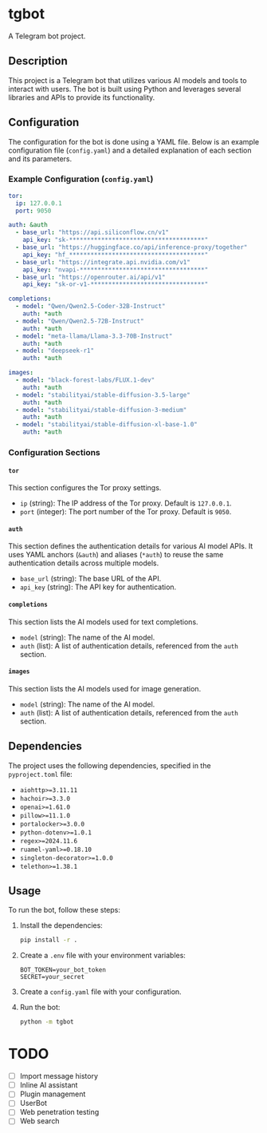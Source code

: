 # tgbot

A Telegram bot project.

## Description

This project is a Telegram bot that utilizes various AI models and tools to interact with users. The bot is built using Python and leverages several libraries and APIs to provide its functionality.

## Configuration

The configuration for the bot is done using a YAML file. Below is an example configuration file (`config.yaml`) and a detailed explanation of each section and its parameters.

### Example Configuration (`config.yaml`)

```yaml
tor:
  ip: 127.0.0.1
  port: 9050

auth: &auth
  - base_url: "https://api.siliconflow.cn/v1"
    api_key: "sk-**************************************"
  - base_url: "https://huggingface.co/api/inference-proxy/together"
    api_key: "hf_**************************************"
  - base_url: "https://integrate.api.nvidia.com/v1"
    api_key: "nvapi-***********************************"
  - base_url: "https://openrouter.ai/api/v1"
    api_key: "sk-or-v1-********************************"

completions:
  - model: "Qwen/Qwen2.5-Coder-32B-Instruct"
    auth: *auth
  - model: "Qwen/Qwen2.5-72B-Instruct"
    auth: *auth
  - model: "meta-llama/Llama-3.3-70B-Instruct"
    auth: *auth
  - model: "deepseek-r1"
    auth: *auth

images:
  - model: "black-forest-labs/FLUX.1-dev"
    auth: *auth
  - model: "stabilityai/stable-diffusion-3.5-large"
    auth: *auth
  - model: "stabilityai/stable-diffusion-3-medium"
    auth: *auth
  - model: "stabilityai/stable-diffusion-xl-base-1.0"
    auth: *auth
```

### Configuration Sections

#### `tor`

This section configures the Tor proxy settings.

- `ip` (string): The IP address of the Tor proxy. Default is `127.0.0.1`.
- `port` (integer): The port number of the Tor proxy. Default is `9050`.

#### `auth`

This section defines the authentication details for various AI model APIs. It uses YAML anchors (`&auth`) and aliases (`*auth`) to reuse the same authentication details across multiple models.

- `base_url` (string): The base URL of the API.
- `api_key` (string): The API key for authentication.

#### `completions`

This section lists the AI models used for text completions.

- `model` (string): The name of the AI model.
- `auth` (list): A list of authentication details, referenced from the `auth` section.

#### `images`

This section lists the AI models used for image generation.

- `model` (string): The name of the AI model.
- `auth` (list): A list of authentication details, referenced from the `auth` section.

## Dependencies

The project uses the following dependencies, specified in the `pyproject.toml` file:

- `aiohttp>=3.11.11`
- `hachoir>=3.3.0`
- `openai>=1.61.0`
- `pillow>=11.1.0`
- `portalocker>=3.0.0`
- `python-dotenv>=1.0.1`
- `regex>=2024.11.6`
- `ruamel-yaml>=0.18.10`
- `singleton-decorator>=1.0.0`
- `telethon>=1.38.1`

## Usage

To run the bot, follow these steps:

1. Install the dependencies:
   ```sh
   pip install -r .
   ```

2. Create a `.env` file with your environment variables:
   ```env
   BOT_TOKEN=your_bot_token
   SECRET=your_secret
   ```

3. Create a `config.yaml` file with your configuration.

4. Run the bot:
   ```sh
   python -m tgbot
   ```
# TODO

- [ ] Import message history
- [ ] Inline AI assistant
- [ ] Plugin management
- [ ] UserBot
- [ ] Web penetration testing
- [ ] Web search
